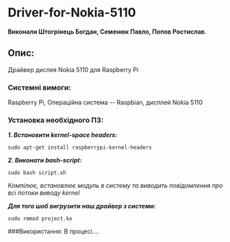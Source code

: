 # Driver-for-Nokia-5110
**Виконали Штогрінець Богдан, Семенюк Павло, Попов Ростислав.**
## Опис:
Драйвер дислея Nokia 5110 для Raspberry Pi
### Системні вимоги:
Raspberry Pi, Операційна система -- Raspbian, дисплей Nokia 5110

### Установка необхідного ПЗ:
**_1. Встановити kernel-space headers:_**
```
sudo apt-get install raspberrypi-kernel-headers
```
**_2. Виконати bash-script:_**
```
sudo bash script.sh
```
*Компілює, встановлює модуль в систему та виводить повідомлення про всі потоки виводу kernel*

**_Для того шоб вигрузити наш драйвер з системи:_**
```
sudo rmmod project.ko
```

###Використання:
В процесі....


